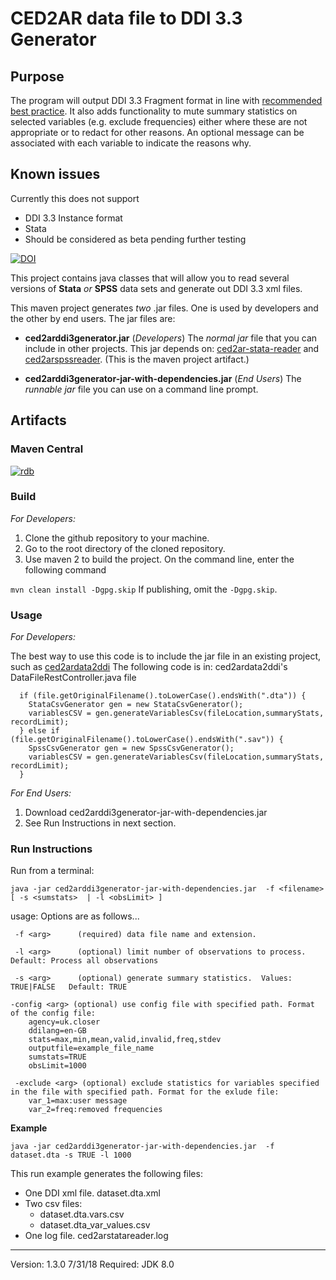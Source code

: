 # CED2AR data file to DDI 3.3 Generator

## Purpose 

The program will output DDI 3.3 Fragment format in line with [recommended best practice](https://ddialliance.org/Specification/DDI-Lifecycle/).
It also adds functionality to mute summary statistics on selected variables (e.g. exclude frequencies) either where these are not appropriate or to redact for other reasons. An optional message can be associated with each variable to indicate the reasons why.

## Known issues

Currently this does not support 
- DDI 3.3 Instance format
- Stata
- Should be considered as beta pending further testing

[![DOI](https://zenodo.org/badge/DOI/10.5281/zenodo.1186913.svg)](https://doi.org/10.5281/zenodo.1186913)

This project contains java classes that will allow you to read several versions of **Stata** *or* **SPSS** data sets and generate out DDI 3.3 xml files.

This maven project generates *two* .jar files.  One is used by developers and the other by end users.  The jar files are:
* **ced2arddi3generator.jar** (*Developers*) The *normal jar* file that you can include in other projects.  This jar depends on: [ced2ar-stata-reader](https://github.com/ncrncornell/ced2ar-stata-reader) and [ced2arspssreader](https://github.com/ncrncornell/ced2arspssreader).  (This is the maven project artifact.)  

* **ced2arddi3generator-jar-with-dependencies.jar** (*End Users*) The *runnable jar* file you can use on a command line prompt.

## Artifacts

### Maven Central
[![rdb](https://maven-badges.herokuapp.com/maven-central/edu.cornell.ncrn.ced2ar.ddigen/ced2arddigenerator/badge.svg)](https://maven-badges.herokuapp.com/maven-central/edu.cornell.ncrn.ced2ar.ddigen/ced2arddigenerator)

### Build

*For Developers:* 
1. Clone the github repository to your machine.
2. Go to the root directory of the cloned repository.
3. Use maven 2 to build the project. On the command line, enter the following command

```mvn clean install -Dgpg.skip```
If publishing, omit the `-Dgpg.skip`.

### Usage 
*For Developers:* 


The best way to use this code is to include the jar file in an existing project, such as [ced2ardata2ddi](https://github.com/ncrncornell/ced2ardata2ddi) 
The following code is in: ced2ardata2ddi's DataFileRestController.java file
```
  if (file.getOriginalFilename().toLowerCase().endsWith(".dta")) {
    StataCsvGenerator gen = new StataCsvGenerator();
    variablesCSV = gen.generateVariablesCsv(fileLocation,summaryStats, recordLimit);
  } else if (file.getOriginalFilename().toLowerCase().endsWith(".sav")) {
    SpssCsvGenerator gen = new SpssCsvGenerator();
    variablesCSV = gen.generateVariablesCsv(fileLocation,summaryStats, recordLimit);
  }
```

*For End Users:* 
1. Download ced2arddi3generator-jar-with-dependencies.jar
2. See Run Instructions in next section.


### Run Instructions
Run from a terminal:

`java -jar ced2arddi3generator-jar-with-dependencies.jar  -f <filename>  [ -s <sumstats>  | -l <obsLimit> ]`

usage: Options are as follows...
```
 -f <arg>      (required) data file name and extension.

 -l <arg>      (optional) limit number of observations to process.   Default: Process all observations

 -s <arg>      (optional) generate summary statistics.  Values: TRUE|FALSE   Default: TRUE
 
-config <arg> (optional) use config file with specified path. Format of the config file:
    agency=uk.closer
    ddilang=en-GB
    stats=max,min,mean,valid,invalid,freq,stdev
    outputfile=example_file_name
    sumstats=TRUE
    obsLimit=1000

 -exclude <arg> (optional) exclude statistics for variables specified in the file with specified path. Format for the exlude file:
    var_1=max:user message
    var_2=freq:removed frequencies
```

**Example**

`java -jar ced2arddi3generator-jar-with-dependencies.jar  -f dataset.dta -s TRUE -l 1000`


This run example generates the following files:
* One DDI xml file.  dataset.dta.xml
* Two csv files:
  * dataset.dta.vars.csv
  * dataset.dta_var_values.csv
* One log file.  ced2arstatareader.log

---
Version: 1.3.0 7/31/18 Required: JDK 8.0
